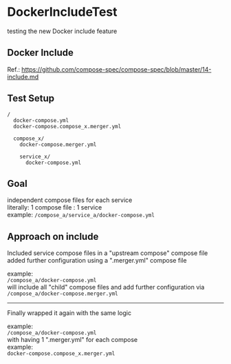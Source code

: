 # DockerIncludeTest  
  
testing the new Docker include feature  
  
## Docker Include  
Ref.: https://github.com/compose-spec/compose-spec/blob/master/14-include.md  
  
## Test Setup  
  
```
/
  docker-compose.yml
  docker-compose.compose_x.merger.yml

  compose_x/
    docker-compose.merger.yml
  
    service_x/
      docker-compose.yml
```
  
## Goal  
  
independent compose files for each service  
literally: 1 compose file : 1 service  
example: `/compose_a/service_a/docker-compose.yml`  
  
## Approach on include  
  
Included service compose files in a "upstream compose" compose file  
added further configuration using a ".merger.yml" compose file  
  
example:  
`/compose_a/docker-compose.yml`  
will include all "child" compose files and add further configuration via  
`/compose_a/docker-compose.merger.yml`  
  
---  
  
Finally wrapped it again with the same logic  
  
example:  
`/compose_a/docker-compose.yml`  
with having 1 ".merger.yml" for each compose  
example:  
`docker-compose.compose_x.merger.yml`  